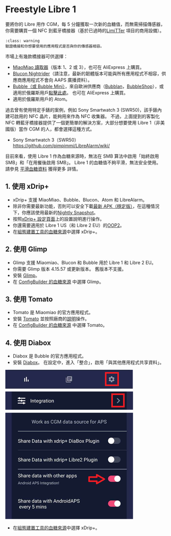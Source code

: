 # Freestyle Libre 1

要將你的 Libre 用作 CGM，每 5 分鐘獲取一次新的血糖值，而無需掃描傳感器，你需要購買一個 NFC 到藍牙橋接器（基於已過時的[LimiTTer](https://github.com/JoernL/LimiTTer) 項目的商用設備）。

```{admonition} Libre 2, Libre 1 US and Libre Pro
:class: warning
驗證橋接和你想要使用的應用程式是否與你的傳感器相容。  
```

市場上有幾款橋接器可供選擇：

-   [MiaoMiao 讀取器](https://www.miaomiao.cool/)（版本 1、2 或 3），也可在 AliExpress 上購買。
-   [Blucon Nightrider](https://www.ambrosiasys.com/our-products/blucon/)（請注意，最新的韌體版本可能與所有應用程式不相容，供應商應用程式不會向 AAPS 廣播資料）。
-   [Bubble（或 Bubble Mini）](https://www.bubblesmartreader.com/)，來自歐洲供應商（[Bubblan](https://www.bubblan.org/)，[BubbleShop](https://bubbleshop.eu/)），或適用於俄羅斯用戶[點擊此處](https://vk.com/saharmonitor/)。 也可在 AliExpress 上購買。
-   適用於俄羅斯用戶的 Atom。

過去曾有使用特定手錶的案例，例如 Sony Smartwatch 3 (SWR50)，該手錶內建可啟用的 NFC 晶片，能夠用來作為 NFC 收集器。 不過，上面提到的客製化 NFC 轉藍牙橋接器提供了一個更簡單的解決方案，大部分想要使用 Libre 1（非美國版）當作 CGM 的人，都會選擇這種方式。

-   Sony Smartwatch 3（SWR50）<https://github.com/pimpimmi/LibreAlarm/wiki/>

目前來看，使用 Libre 1 作為血糖來源時，無法在 SMB 算法中啟用「始終啟用 SMB」和「在用餐後啟用 SMB」。 Libre 1 的血糖值不夠平滑，無法安全使用。 請參見 [平滑血糖資料](../CompatibleCgms/SmoothingBloodGlucoseData.md) 獲得更多 詳情。

## 1. 使用 xDrip+

-   xDrip+ 支援 MiaoMiao、Bubble、Blucon、Atom 和 LibreAlarm。
-   除非你需要最新功能，否則可以安全下載[最新 APK（穩定版）](https://xdrip-plus-updates.appspot.com/stable/xdrip-plus-latest.apk)，在這種情況下，你應該使用最新的[Nightly Snapshot](https://github.com/NightscoutFoundation/xDrip/releases)。
-   按照[xDrip+ 設定頁面](../CompatibleCgms/xDrip.md)上的設置說明進行操作。
-    你還需要適用於 Libre 1 US（和 Libre 2 EU）的[OOP2](https://drive.google.com/file/d/1f1VHW2I8w7Xe3kSQqdaY3kihPLs47ILS/view)。
-   在[組態建置工具的血糖來源](../SettingUpAaps/ConfigBuilder.md#bg-source)中選擇 xDrip+。

## 2. 使用 Glimp

-   Glimp 支援 Miaomiao、Blucon 和 Bubble 用於 Libre 1 和 Libre 2 EU。
-   你需要 Glimp 版本 4.15.57 或更新版本。 舊版本不支援。
-   安裝 [Glimp](https://play.google.com/store/apps/details?id=it.ct.glicemia)。
-   在 [ConfigBuilder 的血糖來源](../SettingUpAaps/ConfigBuilder.md#bg-source) 中選擇 Glimp。

## 3. 使用 Tomato

- Tomato 是 Miaomiao 的官方應用程式。
- 安裝 [Tomato](http://tomato.cool/#download_page) 並按照廠商的[說明](http://tomato.cool/how-to-broadcast-data-to-android-aps/tips/)操作。
- 在 [ConfigBuilder 的血糖來源](../SettingUpAaps/ConfigBuilder.md#bg-source) 中選擇 Tomato。

## 4. 使用 Diabox

- Diabox 是 Bubble 的官方應用程式。
- 安裝 [Diabox](https://t.me/s/DiaboxApp)。 在設定中，進入「整合」，啟用「與其他應用程式共享資料」。

![Diabox](../images/Diabox.png)

- 在[組態建置工具的血糖來源](../SettingUpAaps/ConfigBuilder.md#bg-source)中選擇 xDrip+。
